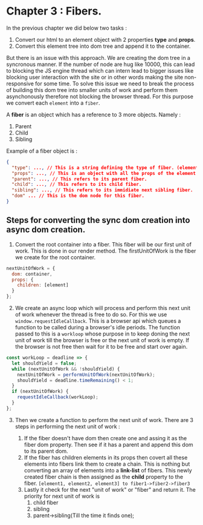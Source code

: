 # Chapter 3 : Fibers.

In the previous chapter we did below two tasks :

1. Convert our html to an element object with 2 properties **type** and **props**.
2. Convert this element tree into dom tree and append it to the container.

But there is an issue with this approach. We are creating the dom tree in a syncronous manner. If the number of node are hug like 10000, this can lead to blocking the JS engine thread which can intern lead to bigger issues like blocking user interaction with the site or in other words making the site non-responsive for some time. To solve this issue we need to break the process of building this dom tree into smaller units of work and perform them asynchonously therefore not blocking the browser thread. For this purpose we convert each `element` into a `fiber`.

A **fiber** is an object which has a reference to 3 more objects. Namely :

1. Parent
2. Child
3. Sibling

Example of a fiber object is :

```json
{
  "type": ..., // This is a string defining the type of fiber. (element.type)
  "props": ..., // This is an object with all the props of the element (element.props). It also contains the children which contains an array of child elements.
  "parent": ..., // This refers to its parent fiber.
  "child": ..., // This refers to its child fiber.
  "sibling": ..., // This refers to its immidiate next sibling fiber.
  "dom" ... // This is the dom node for this fiber.
}
```

## Steps for converting the sync dom creation into async dom creation.

1. Convert the root container into a fiber. This fiber will be our first unit of work. This is done in our render method. The firstUnitOfWork is the fiber we create for the root container.

```javascript
nextUnitOfWork = {
  dom: container,
  props: {
    children: [element]
  }
};
```

2. We create an async loop which will process and perform this next unit of work whenever the thread is free to do so. For this we use `window.requestIdleCallback`. This is a browser api which queues a function to be called during a browser's idle periods. The function passed to this is a `workloop` whose purpose in to keep doning the next unit of work till the browser is free or the next unit of work is empty. If the browser is not free then wait for it to be free and start over again.

```javascript
const workLoop = deadline => {
  let shouldYield = false;
  while (nextUnitOfWork && !shouldYield) {
    nextUnitOfWork = performUnitOfWork(nextUnitOfWork);
    shouldYield = deadline.timeRemaining() < 1;
  }
  if (nextUnitOfWork) {
    requestIdleCallback(workLoop);
  }
};
```

3. Then we create a function to perform the next unit of work. There are 3 steps in performing the next unit of work :

   1. If the fiber doesn't have dom then create one and assing it as the fiber dom property. Then see if it has a parent and append this dom to its parent dom.
   2. If the fiber has children elements in its props then covert all these elements into fibers link them to create a chain. This is nothing but converting an array of elements into a **link-list** of fibers. This newly created fiber chain is then assigned as the **child** property to the fiber.
      `[element1, element2, element3] to fiber1->fiber2->fiber3`
   3. Lastly it check for the next "unit of work" or "fiber" and return it. The priority for next unit of work is
      1. child fiber
      2. sibling
      3. parent->sibling(Till the time it finds one);
